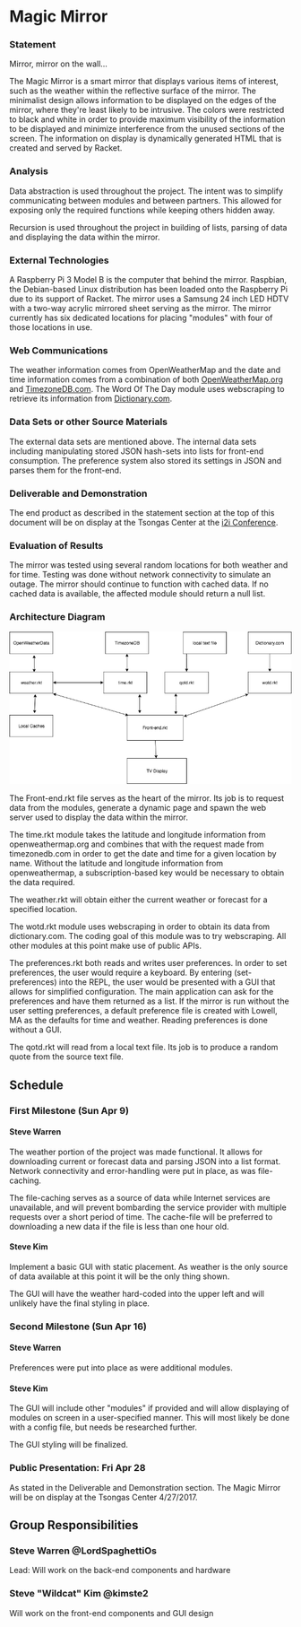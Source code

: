 # Magic Mirror

### Statement
Mirror, mirror on the wall...  

The Magic Mirror is a smart mirror that displays various items of interest, such as the weather within the reflective surface of the mirror.  The minimalist design allows information to be displayed on the edges of the mirror, where they're least likely to be  intrusive.  The colors were restricted to black and white in order to provide maximum visibility of the information to be displayed and minimize interference from the unused sections of the screen. The information on display is dynamically generated HTML that is created and served by Racket.   


### Analysis
Data abstraction is used throughout the project.  The intent was to simplify communicating between modules and between partners.  This allowed for exposing only the required functions while keeping others hidden away.  

Recursion is used throughout the project in building of lists, parsing of data and displaying the data within the mirror.


### External Technologies
A Raspberry Pi 3 Model B is the computer that behind the mirror.  Raspbian, the Debian-based Linux distribution has been loaded onto the Raspberry Pi due to its support of Racket. The mirror uses a Samsung 24 inch LED HDTV with a two-way acrylic mirrored sheet serving as the mirror. The mirror currently has six dedicated locations for placing "modules" with four of those locations in use.


### Web Communications
The weather information comes from OpenWeatherMap and the date and time information comes from a combination of both [OpenWeatherMap.org](http://openweathermap.org/) and [TimezoneDB.com](https://timezonedb.com/).  The Word Of The Day module uses webscraping to retrieve its information from [Dictionary.com](http://www.dictionary.com/wordoftheday/).


### Data Sets or other Source Materials
The external data sets are mentioned above.  The internal data sets including manipulating stored JSON hash-sets into lists for front-end consumption.  The preference system also stored its settings in JSON and parses them for the front-end.


### Deliverable and Demonstration
The end product as described in the statement section at the top of this document will be on display at the Tsongas Center at the [i2i Conference](https://www.uml.edu/conferences/i2i/).


### Evaluation of Results
The mirror was tested using several random locations for both weather and for time. Testing was done without network connectivity to simulate an outage.  The mirror should continue to function with cached data.  If no cached data is available, the affected module should return a null list.


### Architecture Diagram
![Architecture Diagram](https://github.com/oplS17projects/Magic_Mirror/blob/master/fp4-diagram-v2.png "Architecture Diagram")  

The Front-end.rkt file serves as the heart of the mirror.  Its job is to request data from the modules, generate a dynamic page and spawn the web server used to display the data within the mirror.   

The time.rkt module takes the latitude and longitude information from openweathermap.org and combines that with the request made from timezonedb.com in order to get the date and time for a given location by name. Without the latitude and longitude information from openweathermap, a subscription-based key would be necessary to obtain the data required.  

The weather.rkt will obtain either the current weather or forecast for a specified location.

The wotd.rkt module uses webscraping in order to obtain its data from dictionary.com. The coding goal of this module was to try webscraping. All other modules at this point make use of public APIs.

The preferences.rkt both reads and writes user preferences. In order to set preferences, the user would require a keyboard.  By entering (set-preferences) into the REPL, the user would be presented with a GUI that allows for simplified configuration.  The main application can ask for the preferences and have them returned as a list. If the mirror is run without the user setting preferences, a default preference file is created with Lowell, MA as the defaults for time and weather.  Reading preferences is done without a GUI.

The qotd.rkt will read from a local text file.  Its job is to produce a random quote from the source text file. 

## Schedule
### First Milestone (Sun Apr 9)
#### Steve Warren
The weather portion of the project was made functional. It allows for downloading current or forecast data and parsing JSON into a list format. Network connectivity and error-handling were put in place, as was file-caching.  

The file-caching serves as a source of data while Internet services are unavailable, and will prevent bombarding the service provider with multiple requests over a short period of time. The cache-file will be preferred to downloading a new data if the file is less than one hour old.

#### Steve Kim
Implement a basic GUI with static placement. As weather is the only source of data available at this point it will be the only thing shown.  

The GUI will have the weather hard-coded into the upper left and will unlikely have the final styling in place.


### Second Milestone (Sun Apr 16)
#### Steve Warren
Preferences were put into place as were additional modules. 


#### Steve Kim
The GUI will include other "modules" if provided and will allow displaying of modules on screen in a user-specified manner. This will most likely be done with a config file, but needs be researched further.  

The GUI styling will be finalized.

### Public Presentation: Fri Apr 28
As stated in the Deliverable and Demonstration section.  The Magic Mirror will be on display at the Tsongas Center 4/27/2017.

## Group Responsibilities
### Steve Warren @LordSpaghettiOs
Lead: Will work on the back-end components and hardware

### Steve "Wildcat" Kim @kimste2
Will work on the front-end components and GUI design
